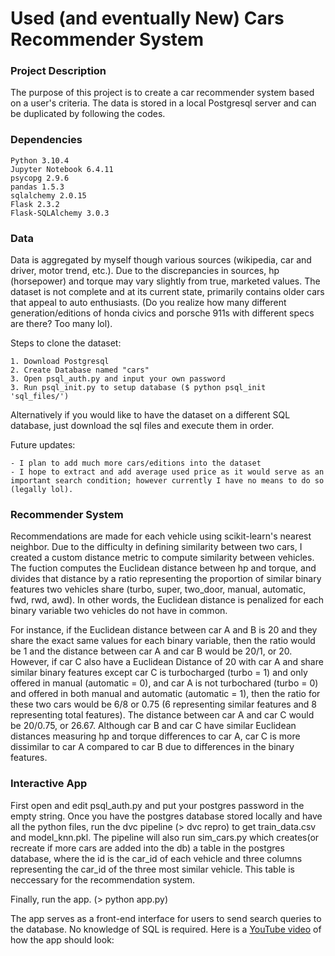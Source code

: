 # Used (and eventually New) Cars Recommender System

### Project Description
The purpose of this project is to create a car recommender system based on a user's criteria.
The data is stored in a local Postgresql server and can be duplicated by following the codes.

### Dependencies

    Python 3.10.4
    Jupyter Notebook 6.4.11
    psycopg 2.9.6
    pandas 1.5.3
    sqlalchemy 2.0.15
    Flask 2.3.2
    Flask-SQLAlchemy 3.0.3

### Data
Data is aggregated by myself though various sources (wikipedia, car and driver, motor trend, etc.). Due to the discrepancies in sources, hp (horsepower) and torque may vary slightly from true, marketed values. The dataset is not complete and at its current state, primarily contains older cars that appeal to auto enthusiasts. (Do you realize how many different generation/editions of honda civics and porsche 911s with different specs are there? Too many lol).

Steps to clone the dataset:

    1. Download Postgresql
    2. Create Database named "cars"
    3. Open psql_auth.py and input your own password
    3. Run psql_init.py to setup database ($ python psql_init 'sql_files/')

Alternatively if you would like to have the dataset on a different SQL database, just download the sql files and execute them in order.

Future updates:

    - I plan to add much more cars/editions into the dataset
    - I hope to extract and add average used price as it would serve as an important search condition; however currently I have no means to do so (legally lol).

### Recommender System
Recommendations are made for each vehicle using scikit-learn's nearest neighbor. Due to the difficulty in defining similarity between two cars, I created a custom distance metric to compute similarity between vehicles. The fuction computes the Euclidean distance between hp and torque, and divides that distance by a ratio representing the proportion of similar binary features two vehicles share (turbo, super, two_door, manual, automatic, fwd, rwd, awd). In other words, the Euclidean distance is penalized for each binary variable two vehicles do not have in common. 

For instance, if the Euclidean distance between car A and B is 20 and they share the exact same values for each binary variable, then the ratio would be 1 and the distance between car A and car B would be 20/1, or 20. However, if car C also have a Euclidean Distance of 20 with car A and share similar binary features except car C is turbocharged (turbo = 1) and only offered in manual (automatic = 0), and car A is not turbochared (turbo = 0) and offered in both manual and automatic (automatic = 1), then the ratio for these two cars would be 6/8 or 0.75 (6 representing similar features and 8 representing total features). The distance between car A and car C would be 20/0.75, or 26.67. Although car B and car C have similar Euclidean distances measuring hp and torque differences to car A, car C is more dissimilar to car A compared to car B due to differences in the binary features.

### Interactive App
First open and edit psql_auth.py and put your postgres password in the empty string. Once you have the postgres database stored locally and have all the python files, run the dvc pipeline (> dvc repro) to get train_data.csv and model_knn.pkl. The pipeline will also run sim_cars.py which creates(or recreate if more cars are added into the db) a table in the postgres database, where the id is the car_id of each vehicle and three columns representing the car_id of the three most similar vehicle. This table is neccessary for the recommendation system.

Finally, run the app. (> python app.py)

The app serves as a front-end interface for users to send search queries to the database. No knowledge of SQL is required. Here is a [YouTube video](https://www.youtube.com/watch?v=Ok0_RiQ5DlM) of how the app should look: 